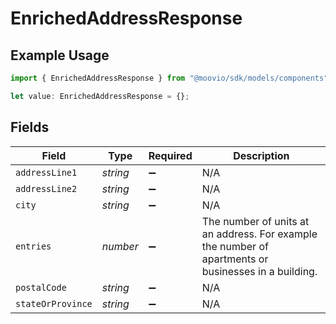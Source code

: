 # EnrichedAddressResponse

## Example Usage

```typescript
import { EnrichedAddressResponse } from "@moovio/sdk/models/components";

let value: EnrichedAddressResponse = {};
```

## Fields

| Field                                                                                                | Type                                                                                                 | Required                                                                                             | Description                                                                                          |
| ---------------------------------------------------------------------------------------------------- | ---------------------------------------------------------------------------------------------------- | ---------------------------------------------------------------------------------------------------- | ---------------------------------------------------------------------------------------------------- |
| `addressLine1`                                                                                       | *string*                                                                                             | :heavy_minus_sign:                                                                                   | N/A                                                                                                  |
| `addressLine2`                                                                                       | *string*                                                                                             | :heavy_minus_sign:                                                                                   | N/A                                                                                                  |
| `city`                                                                                               | *string*                                                                                             | :heavy_minus_sign:                                                                                   | N/A                                                                                                  |
| `entries`                                                                                            | *number*                                                                                             | :heavy_minus_sign:                                                                                   | The number of units at an address. For example the number of apartments or businesses in a building. |
| `postalCode`                                                                                         | *string*                                                                                             | :heavy_minus_sign:                                                                                   | N/A                                                                                                  |
| `stateOrProvince`                                                                                    | *string*                                                                                             | :heavy_minus_sign:                                                                                   | N/A                                                                                                  |